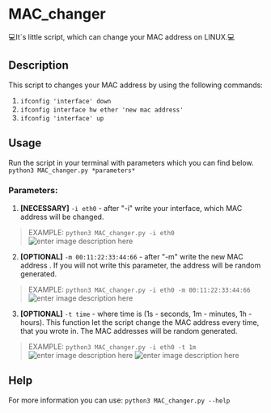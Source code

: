 ﻿
# MAC_changer
💻It`s little script, which can  change your MAC address on LINUX.💻
## Description
This script to changes your MAC address by using the following commands: 

 1. `ifconfig 'interface' down`
 2. `ifconfig interface hw ether 'new mac address' `
 3. `ifconfig 'interface' up`
 ## Usage
Run the script in your terminal with parameters which you can find below.
`python3 MAC_changer.py *parameters*`

### Parameters:
 1. **[NECESSARY]**  `-i eth0`  - after  "-i" write your interface, which MAC address will be changed. 

> EXAMPLE: `python3 MAC_changer.py -i eth0`
> ![enter image description here](https://i.imgur.com/kYFWCc5.png)

 2. **[OPTIONAL]**  `-m 00:11:22:33:44:66` - after "-m" write the new MAC address . If you will not write this parameter, the address will be random generated. 

> EXAMPLE: `python3 MAC_changer.py -i eth0 -m 00:11:22:33:44:66` 
> ![enter image description here](https://i.imgur.com/K89AhNZ.png)

 3. **[OPTIONAL]**  `-t time` - where time is (1s - seconds, 1m - minutes, 1h - hours). This function let the script change the MAC address every time, that you wrote in. The MAC addresses will be random generated. 

> EXAMPLE: `python3 MAC_changer.py -i eth0 -t 1m`
![enter image description here](https://i.imgur.com/K0toiCd.png)
> ![enter image description here](https://i.imgur.com/tB6EgPx.png)
## Help
For more information you can use: `python3 MAC_changer.py --help`
